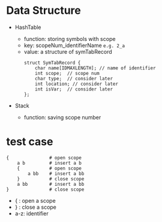 # Data Structure
 + HashTable
    + function: storing symbols with scope
    + key: scopeNum_identifierName     `e.g. 2_a` 
    + value: a structure of symTabRecord 
        ```
        struct SymTabRecord {
            char name[IDMAXLENGTH]; // name of identifier
            int scope;  // scope num
            char type;  // consider later
            int location; // consider later
            int isVar;  // consider later
        };
        ```
    
 + Stack
    + function: saving scope number
     
 
# test case

```
{               # open scope 
    a b         # insert a b 
    {           # open scope
        a bb    # insert a bb
    }           # close scope
    a bb        # insert a bb
}               # close scope
```
+ { : open a scope
+ } : close a scope
+ a-z: identifier
